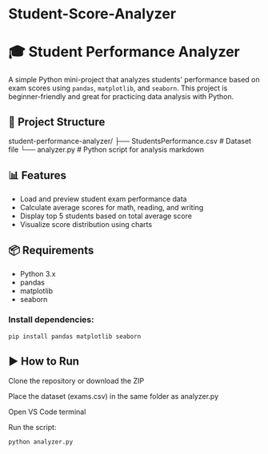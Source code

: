 # Student-Score-Analyzer
# 🎓 Student Performance Analyzer

A simple Python mini-project that analyzes students' performance based on exam scores using `pandas`, `matplotlib`, and `seaborn`. This project is beginner-friendly and great for practicing data analysis with Python.

## 📁 Project Structure
student-performance-analyzer/
 ├── StudentsPerformance.csv # Dataset file 
 └── analyzer.py # Python script for analysis markdown

## 📊 Features

- Load and preview student exam performance data
- Calculate average scores for math, reading, and writing
- Display top 5 students based on total average score
- Visualize score distribution using charts

## 📦 Requirements

- Python 3.x
- pandas
- matplotlib
- seaborn

### Install dependencies:
```bash
pip install pandas matplotlib seaborn
```
## ▶️ How to Run
Clone the repository or download the ZIP

Place the dataset (exams.csv) in the same folder as analyzer.py

Open VS Code terminal

Run the script:

```bash
python analyzer.py
```